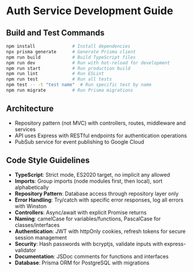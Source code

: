 # Auth Service Development Guide

## Build and Test Commands
```bash
npm install              # Install dependencies
npx prisma generate      # Generate Prisma client
npm run build            # Build TypeScript files
npm run dev              # Run with hot-reload for development
npm run start            # Run production build
npm run lint             # Run ESLint
npm run test             # Run all tests
npm test -- -t "test name"  # Run specific test by name
npm run migrate          # Run Prisma migrations
```

## Architecture
- Repository pattern (not MVC) with controllers, routes, middleware and services
- API uses Express with RESTful endpoints for authentication operations
- PubSub service for event publishing to Google Cloud

## Code Style Guidelines
- **TypeScript**: Strict mode, ES2020 target, no implicit any allowed
- **Imports**: Group imports (node modules first, then local), sort alphabetically
- **Repository Pattern**: Database access through repository layer only
- **Error Handling**: Try/catch with specific error responses, log all errors with Winston
- **Controllers**: Async/await with explicit Promise<Response> returns
- **Naming**: camelCase for variables/functions, PascalCase for classes/interfaces
- **Authentication**: JWT with httpOnly cookies, refresh tokens for secure session management
- **Security**: Hash passwords with bcryptjs, validate inputs with express-validator
- **Documentation**: JSDoc comments for functions and interfaces
- **Database**: Prisma ORM for PostgreSQL with migrations